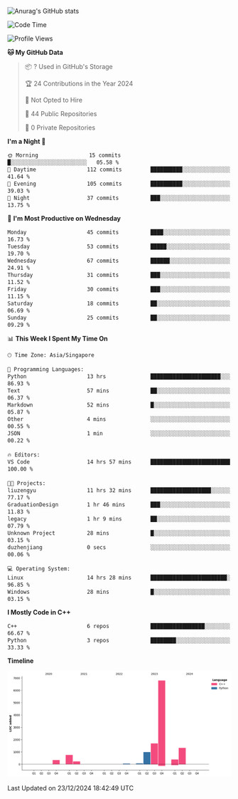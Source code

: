 ![Anurag's GitHub stats](https://github-readme-stats.vercel.app/api?username=OnePointFive99&show_icons=true&theme=transparent)

<!--START_SECTION:waka-->
![Code Time](http://img.shields.io/badge/Code%20Time-199%20hrs%2052%20mins-blue)

![Profile Views](http://img.shields.io/badge/Profile%20Views-3-blue)

**🐱 My GitHub Data** 

> 📦 ? Used in GitHub's Storage 
 > 
> 🏆 24 Contributions in the Year 2024
 > 
> 🚫 Not Opted to Hire
 > 
> 📜 44 Public Repositories 
 > 
> 🔑 0 Private Repositories 
 > 
**I'm a Night 🦉** 

```text
🌞 Morning                15 commits          █░░░░░░░░░░░░░░░░░░░░░░░░   05.58 % 
🌆 Daytime                112 commits         ██████████░░░░░░░░░░░░░░░   41.64 % 
🌃 Evening                105 commits         ██████████░░░░░░░░░░░░░░░   39.03 % 
🌙 Night                  37 commits          ███░░░░░░░░░░░░░░░░░░░░░░   13.75 % 
```
📅 **I'm Most Productive on Wednesday** 

```text
Monday                   45 commits          ████░░░░░░░░░░░░░░░░░░░░░   16.73 % 
Tuesday                  53 commits          █████░░░░░░░░░░░░░░░░░░░░   19.70 % 
Wednesday                67 commits          ██████░░░░░░░░░░░░░░░░░░░   24.91 % 
Thursday                 31 commits          ███░░░░░░░░░░░░░░░░░░░░░░   11.52 % 
Friday                   30 commits          ███░░░░░░░░░░░░░░░░░░░░░░   11.15 % 
Saturday                 18 commits          ██░░░░░░░░░░░░░░░░░░░░░░░   06.69 % 
Sunday                   25 commits          ██░░░░░░░░░░░░░░░░░░░░░░░   09.29 % 
```


📊 **This Week I Spent My Time On** 

```text
🕑︎ Time Zone: Asia/Singapore

💬 Programming Languages: 
Python                   13 hrs              ██████████████████████░░░   86.93 % 
Text                     57 mins             ██░░░░░░░░░░░░░░░░░░░░░░░   06.37 % 
Markdown                 52 mins             █░░░░░░░░░░░░░░░░░░░░░░░░   05.87 % 
Other                    4 mins              ░░░░░░░░░░░░░░░░░░░░░░░░░   00.55 % 
JSON                     1 min               ░░░░░░░░░░░░░░░░░░░░░░░░░   00.22 % 

🔥 Editors: 
VS Code                  14 hrs 57 mins      █████████████████████████   100.00 % 

🐱‍💻 Projects: 
liuzengyu                11 hrs 32 mins      ███████████████████░░░░░░   77.17 % 
GraduationDesign         1 hr 46 mins        ███░░░░░░░░░░░░░░░░░░░░░░   11.83 % 
legacy                   1 hr 9 mins         ██░░░░░░░░░░░░░░░░░░░░░░░   07.79 % 
Unknown Project          28 mins             █░░░░░░░░░░░░░░░░░░░░░░░░   03.15 % 
duzhenjiang              0 secs              ░░░░░░░░░░░░░░░░░░░░░░░░░   00.06 % 

💻 Operating System: 
Linux                    14 hrs 28 mins      ████████████████████████░   96.85 % 
Windows                  28 mins             █░░░░░░░░░░░░░░░░░░░░░░░░   03.15 % 
```

**I Mostly Code in C++** 

```text
C++                      6 repos             █████████████████░░░░░░░░   66.67 % 
Python                   3 repos             ████████░░░░░░░░░░░░░░░░░   33.33 % 
```



**Timeline**

![Lines of Code chart](https://raw.githubusercontent.com/OnePointFive99/OnePointFive99/main/assets/bar_graph.png)


 Last Updated on 23/12/2024 18:42:49 UTC
<!--END_SECTION:waka-->

  
